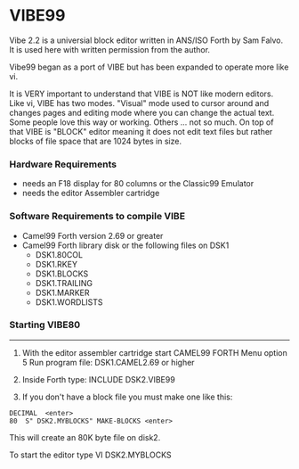 # VIBE99
Vibe 2.2 is a universial block editor written in ANS/ISO Forth by Sam Falvo.
It is used here with written permission from the author. 

Vibe99 began as a port of VIBE but has been expanded to operate more like vi. 

It is VERY important to understand that VIBE is NOT like modern editors.
Like vi, VIBE has two modes. "Visual" mode used to cursor around and changes 
pages and editing mode where you can change the actual text. 
Some people love this way or working. Others ... not so much.
On top of that VIBE is  "BLOCK" editor meaning it does not edit text files 
but rather blocks of file space that are 1024 bytes in size. 

### Hardware Requirements
- needs an F18 display for 80 columns or the Classic99 Emulator
- needs the editor Assembler cartridge

### Software Requirements to compile VIBE 
- Camel99 Forth version 2.69 or greater
- Camel99 Forth library disk or the following files on DSK1 
   - DSK1.80COL
   - DSK1.RKEY  
   - DSK1.BLOCKS
   - DSK1.TRAILING
   - DSK1.MARKER
   - DSK1.WORDLISTS



### Starting VIBE80
---------------
1. With the editor assembler cartridge start CAMEL99 FORTH
   Menu option 5 Run program file:  DSK1.CAMEL2.69 or higher

2. Inside Forth type:  INCLUDE DSK2.VIBE99

3. If you don't have a block file you must make one like this:

```   
DECIMAL  <enter>
80  S" DSK2.MYBLOCKS" MAKE-BLOCKS <enter>
```

This will create an 80K byte file on disk2.

To start the editor type VI DSK2.MYBLOCKS  <enter>

